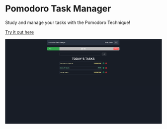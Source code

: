 # Pomodoro Task Manager

Study and manage your tasks with the Pomodoro Technique!

[Try it out here](https://ptm.up.railway.app/)

![Showcase](demo.png)

